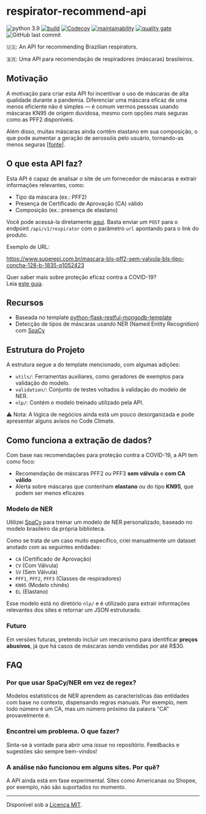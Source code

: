 # respirator-recommend-api

![python 3.9](https://img.shields.io/badge/python-3.9-blue)
[![build](https://img.shields.io/github/workflow/status/fsjunior/respirator-recommend-api/build)](https://github.com/fsjunior/respirator-recommend-api/actions?query=workflow%3Abuild)
[![Codecov](https://img.shields.io/codecov/c/gh/fsjunior/respirator-recommend-api)](https://codecov.io/gh/fsjunior/python-flask-restful-mongodb-template)
[![maintainability](https://img.shields.io/codeclimate/maintainability/fsjunior/respirator-recommend-api)](https://codeclimate.com/github/fsjunior/respirator-recommend-api)
[![quality gate](https://img.shields.io/sonar/quality_gate/fsjunior_respirator-recommend-api?server=https%3A%2F%2Fsonarcloud.io)](https://sonarcloud.io/dashboard?id=fsjunior_respirator-recommend-api)
![GitHub last commit](https://img.shields.io/github/last-commit/fsjunior/respirator-recommend-api)

🇺🇸: An API for recommending Brazilian respirators.

🇧🇷: Uma API para recomendação de respiradores (máscaras) brasileiros.

## Motivação

A motivação para criar esta API foi incentivar o uso de máscaras de alta qualidade durante a pandemia. Diferenciar uma máscara eficaz de uma menos eficiente não é simples — é comum vermos pessoas usando máscaras KN95 de origem duvidosa, mesmo com opções mais seguras como as PFF2 disponíveis.

Além disso, muitas máscaras ainda contêm elastano em sua composição, o que pode aumentar a geração de aerossóis pelo usuário, tornando-as menos seguras [[fonte](https://www.businessinsider.com/what-is-best-face-mask-coronavirus-protection-2020-7)].

## O que esta API faz?

Esta API é capaz de analisar o site de um fornecedor de máscaras e extrair informações relevantes, como:

- Tipo da máscara (ex.: PFF2)
- Presença de Certificado de Aprovação (CA) válido
- Composição (ex.: presença de elastano)

Você pode acessá-la diretamente [aqui](https://respirator-recommend-api.chico.codes/doc/swagger). Basta enviar um `POST` para o endpoint `/api/v1/respirator` com o parâmetro `url` apontando para o link do produto.

Exemplo de URL:

https://www.superepi.com.br/mascara-bls-pff2-sem-valvula-bls-tipo-concha-128-b-1835-p1052423


Quer saber mais sobre proteção eficaz contra a COVID-19?  
Leia [este guia](https://chico.codes/blog/guia-prote%C3%A7%C3%A3o-contra-covid-19).

## Recursos

- Baseada no template [python-flask-restful-mongodb-template](https://github.com/fsjunior/python-flask-restful-mongodb-template)
- Detecção de tipos de máscaras usando NER (Named Entity Recognition) com [SpaCy](https://spacy.io/)

## Estrutura do Projeto

A estrutura segue a do template mencionado, com algumas adições:

- `utils/`: Ferramentas auxiliares, como geradores de exemplos para validação do modelo.
- `validation/`: Conjunto de testes voltados à validação do modelo de NER.
- `nlp/`: Contém o modelo treinado utilizado pela API.

⚠️ Nota: A lógica de negócios ainda está um pouco desorganizada e pode apresentar alguns avisos no Code Climate.

## Como funciona a extração de dados?

Com base nas recomendações para proteção contra a COVID-19, a API tem como foco:

- Recomendação de máscaras PFF2 ou PFF3 **sem válvula** e **com CA válido**
- Alerta sobre máscaras que contenham **elastano** ou do tipo **KN95**, que podem ser menos eficazes

### Modelo de NER

Utilizei [SpaCy](https://spacy.io/) para treinar um modelo de NER personalizado, baseado no modelo brasileiro da própria biblioteca.

Como se trata de um caso muito específico, criei manualmente um dataset anotado com as seguintes entidades:

- `CA` (Certificado de Aprovação)
- `CV` (Com Válvula)
- `SV` (Sem Válvula)
- `PFF1`, `PFF2`, `PFF3` (Classes de respiradores)
- `KN95` (Modelo chinês)
- `EL` (Elastano)

Esse modelo está no diretório `nlp/` e é utilizado para extrair informações relevantes dos sites e retornar um JSON estruturado.

### Futuro

Em versões futuras, pretendo incluir um mecanismo para identificar **preços abusivos**, já que há casos de máscaras sendo vendidas por até R$30.

## FAQ

### Por que usar SpaCy/NER em vez de regex?

Modelos estatísticos de NER aprendem as características das entidades com base no contexto, dispensando regras manuais. Por exemplo, nem todo número é um CA, mas um número próximo da palavra "CA" provavelmente é.

### Encontrei um problema. O que fazer?

Sinta-se à vontade para abrir uma *issue* no repositório. Feedbacks e sugestões são sempre bem-vindos!

### A análise não funcionou em alguns sites. Por quê?

A API ainda está em fase experimental. Sites como Americanas ou Shopee, por exemplo, não são suportados no momento.

---

Disponível sob a [Licença MIT](https://github.com/fsjunior/respirator-recommend-api/blob/main/LICENSE).
